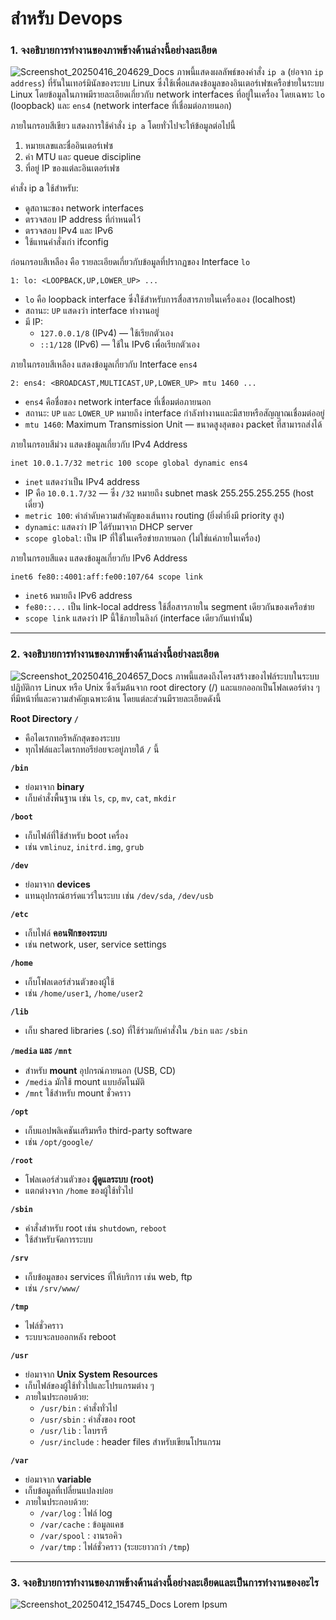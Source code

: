# สำหรับ Devops

### 1. จงอธิบายการทำงานของภาพข้างด้านล่างนี้อย่างละเอียด
![Screenshot_20250416_204629_Docs](https://github.com/user-attachments/assets/ff390f80-b80e-4db6-8835-b3ba430500ad) 
ภาพนี้แสดงผลลัพธ์ของคำสั่ง `ip a` (ย่อจาก `ip address`) ที่รันในเทอร์มินัลของระบบ Linux ซึ่งใช้เพื่อแสดงข้อมูลของอินเตอร์เฟซเครือข่ายในระบบ Linux โดยข้อมูลในภาพมีรายละเอียดเกี่ยวกับ network interfaces ที่อยู่ในเครื่อง โดยเฉพาะ `lo` (loopback) และ `ens4` (network interface ที่เชื่อมต่อภายนอก)

ภายในกรอบสีเขียว แสดงการใช้คำสั่ง `ip a` โดยทั่วไปจะให้ข้อมูลต่อไปนี้
1. หมายเลขและชื่ออินเตอร์เฟซ
2. ค่า MTU และ queue discipline
3. ที่อยู่ IP ของแต่ละอินเตอร์เฟซ

คำสั่ง ip a ใช้สำหรับ:

- ดูสถานะของ network interfaces
- ตรวจสอบ IP address ที่กำหนดไว้
- ตรวจสอบ IPv4 และ IPv6
- ใช้แทนคำสั่งเก่า ifconfig

ก่อนกรอบสีเหลือง คือ รายละเอียดเกี่ยวกับข้อมูลที่ปรากฏของ Interface `lo`
```
1: lo: <LOOPBACK,UP,LOWER_UP> ...
```
- `lo` คือ loopback interface ซึ่งใช้สำหรับการสื่อสารภายในเครื่องเอง (localhost)
- สถานะ: `UP` แสดงว่า interface ทำงานอยู่
- มี IP:
  - `127.0.0.1/8` (IPv4) — ใช้เรียกตัวเอง
  - `::1/128` (IPv6) — ใช้ใน IPv6 เพื่อเรียกตัวเอง

ภายในกรอบสีเหลือง แสดงข้อมูลเกี่ยวกับ Interface `ens4` 
```
2: ens4: <BROADCAST,MULTICAST,UP,LOWER_UP> mtu 1460 ...
```
- `ens4` คือชื่อของ network interface ที่เชื่อมต่อภายนอก
- สถานะ: `UP` และ `LOWER_UP` หมายถึง interface กำลังทำงานและมีสายหรือสัญญาณเชื่อมต่ออยู่
- `mtu 1460`: Maximum Transmission Unit — ขนาดสูงสุดของ packet ที่สามารถส่งได้

ภายในกรอบสีม่วง แสดงข้อมูลเกี่ยวกับ IPv4 Address
```
inet 10.0.1.7/32 metric 100 scope global dynamic ens4
```
- `inet` แสดงว่าเป็น IPv4 address
- IP คือ `10.0.1.7/32` — ซึ่ง `/32` หมายถึง subnet mask 255.255.255.255 (host เดี่ยว)
- `metric 100`: ค่าลำดับความสำคัญของเส้นทาง routing (ยิ่งต่ำยิ่งมี priority สูง)
- `dynamic`: แสดงว่า IP ได้รับมาจาก DHCP server
- `scope global`: เป็น IP ที่ใช้ในเครือข่ายภายนอก (ไม่ใช่แค่ภายในเครื่อง)

ภายในกรอบสีแดง แสดงข้อมูลเกี่ยวกับ IPv6 Address
```
inet6 fe80::4001:aff:fe00:107/64 scope link
```
- `inet6` หมายถึง IPv6 address
- `fe80::...` เป็น link-local address ใช้สื่อสารภายใน segment เดียวกันของเครือข่าย
- `scope link` แสดงว่า IP นี้ใช้ภายในลิงก์ (interface เดียวกันเท่านั้น)

---

### 2. จงอธิบายการทำงานของภาพข้างด้านล่างนี้อย่างละเอียด
![Screenshot_20250416_204657_Docs](https://github.com/user-attachments/assets/9a8abd40-8690-47ff-891e-e586f6deec73)
ภาพนี้แสดงถึงโครงสร้างของไฟล์ระบบในระบบปฏิบัติการ Linux หรือ Unix ซึ่งเริ่มต้นจาก root directory (/) และแยกออกเป็นโฟลเดอร์ต่าง ๆ ที่มีหน้าที่และความสำคัญเฉพาะด้าน โดยแต่ละส่วนมีรายละเอียดดังนี้

**Root Directory `/`**
- คือไดเรกทอรีหลักสุดของระบบ
- ทุกไฟล์และไดเรกทอรีย่อยจะอยู่ภายใต้ `/` นี้

**`/bin`**
- ย่อมาจาก **binary**
- เก็บคำสั่งพื้นฐาน เช่น `ls`, `cp`, `mv`, `cat`, `mkdir`

**`/boot`**
- เก็บไฟล์ที่ใช้สำหรับ boot เครื่อง
- เช่น `vmlinuz`, `initrd.img`, `grub`

**`/dev`**
- ย่อมาจาก **devices**
- แทนอุปกรณ์ฮาร์ดแวร์ในระบบ เช่น `/dev/sda`, `/dev/usb`

**`/etc`**
- เก็บไฟล์ **คอนฟิกของระบบ**
- เช่น network, user, service settings

**`/home`**
- เก็บโฟลเดอร์ส่วนตัวของผู้ใช้
- เช่น `/home/user1`, `/home/user2`

**`/lib`**
- เก็บ shared libraries (.so) ที่ใช้ร่วมกับคำสั่งใน `/bin` และ `/sbin`

**`/media` และ `/mnt`**
- สำหรับ **mount** อุปกรณ์ภายนอก (USB, CD)
- `/media` มักใช้ mount แบบอัตโนมัติ
- `/mnt` ใช้สำหรับ mount ชั่วคราว

**`/opt`**
- เก็บแอปพลิเคชันเสริมหรือ third-party software
- เช่น `/opt/google/`

**`/root`**
- โฟลเดอร์ส่วนตัวของ **ผู้ดูแลระบบ (root)**
- แตกต่างจาก `/home` ของผู้ใช้ทั่วไป

**`/sbin`**
- คำสั่งสำหรับ root เช่น `shutdown`, `reboot`
- ใช้สำหรับจัดการระบบ

**`/srv`**
- เก็บข้อมูลของ services ที่ให้บริการ เช่น web, ftp
- เช่น `/srv/www/`

**`/tmp`**
- ไฟล์ชั่วคราว
- ระบบจะลบออกหลัง reboot

**`/usr`**
- ย่อมาจาก **Unix System Resources**
- เก็บไฟล์ของผู้ใช้ทั่วไปและโปรแกรมต่าง ๆ
- ภายในประกอบด้วย:
  - `/usr/bin` : คำสั่งทั่วไป
  - `/usr/sbin` : คำสั่งของ root
  - `/usr/lib` : ไลบรารี
  - `/usr/include` : header files สำหรับเขียนโปรแกรม

**`/var`**
- ย่อมาจาก **variable**
- เก็บข้อมูลที่เปลี่ยนแปลงบ่อย
- ภายในประกอบด้วย:
  - `/var/log` : ไฟล์ log
  - `/var/cache` : ข้อมูลแคช
  - `/var/spool` : งานรอคิว
  - `/var/tmp` : ไฟล์ชั่วคราว (ระยะยาวกว่า `/tmp`)

***

### 3. จงอธิบายการทำงานของภาพข้างด้านล่างนี้อย่างละเอียดและเป็นการทำงานของอะไร
![Screenshot_20250412_154745_Docs](https://github.com/user-attachments/assets/4e61bc3b-2814-4e9c-b24d-f964bb5bd354)
Lorem Ipsum
